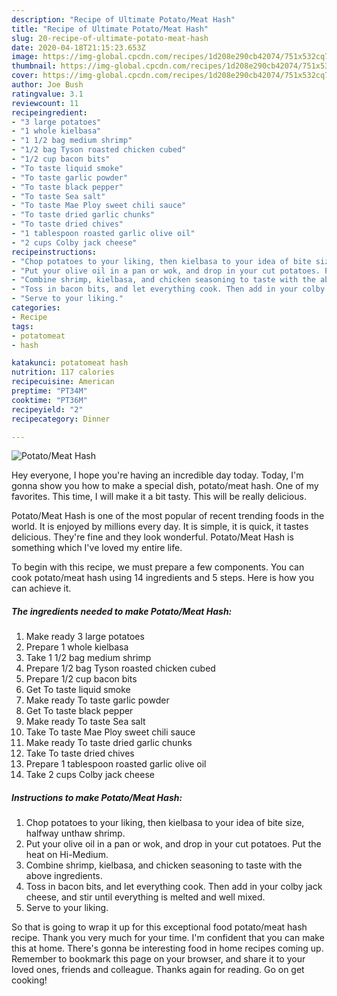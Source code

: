 ```yaml
---
description: "Recipe of Ultimate Potato/Meat Hash"
title: "Recipe of Ultimate Potato/Meat Hash"
slug: 20-recipe-of-ultimate-potato-meat-hash
date: 2020-04-18T21:15:23.653Z
image: https://img-global.cpcdn.com/recipes/1d208e290cb42074/751x532cq70/potatomeat-hash-recipe-main-photo.jpg
thumbnail: https://img-global.cpcdn.com/recipes/1d208e290cb42074/751x532cq70/potatomeat-hash-recipe-main-photo.jpg
cover: https://img-global.cpcdn.com/recipes/1d208e290cb42074/751x532cq70/potatomeat-hash-recipe-main-photo.jpg
author: Joe Bush
ratingvalue: 3.1
reviewcount: 11
recipeingredient:
- "3 large potatoes"
- "1 whole kielbasa"
- "1 1/2 bag medium shrimp"
- "1/2 bag Tyson roasted chicken cubed"
- "1/2 cup bacon bits"
- "To taste liquid smoke"
- "To taste garlic powder"
- "To taste black pepper"
- "To taste Sea salt"
- "To taste Mae Ploy sweet chili sauce"
- "To taste dried garlic chunks"
- "To taste dried chives"
- "1 tablespoon roasted garlic olive oil"
- "2 cups Colby jack cheese"
recipeinstructions:
- "Chop potatoes to your liking, then kielbasa to your idea of bite size, halfway unthaw shrimp."
- "Put your olive oil in a pan or wok, and drop in your cut potatoes. Put the heat on Hi-Medium."
- "Combine shrimp, kielbasa, and chicken seasoning to taste with the above ingredients."
- "Toss in bacon bits, and let everything cook. Then add in your colby jack cheese, and stir until everything is melted and well mixed."
- "Serve to your liking."
categories:
- Recipe
tags:
- potatomeat
- hash

katakunci: potatomeat hash 
nutrition: 117 calories
recipecuisine: American
preptime: "PT34M"
cooktime: "PT36M"
recipeyield: "2"
recipecategory: Dinner

---
```



![Potato/Meat Hash](https://img-global.cpcdn.com/recipes/1d208e290cb42074/751x532cq70/potatomeat-hash-recipe-main-photo.jpg)

Hey everyone, I hope you're having an incredible day today. Today, I'm gonna show you how to make a special dish, potato/meat hash. One of my favorites. This time, I will make it a bit tasty. This will be really delicious.

Potato/Meat Hash is one of the most popular of recent trending foods in the world. It is enjoyed by millions every day. It is simple, it is quick, it tastes delicious. They're fine and they look wonderful. Potato/Meat Hash is something which I've loved my entire life.




To begin with this recipe, we must prepare a few components. You can cook potato/meat hash using 14 ingredients and 5 steps. Here is how you can achieve it.

##### The ingredients needed to make Potato/Meat Hash:

1. Make ready 3 large potatoes
1. Prepare 1 whole kielbasa
1. Take 1 1/2 bag medium shrimp
1. Prepare 1/2 bag Tyson roasted chicken cubed
1. Prepare 1/2 cup bacon bits
1. Get To taste liquid smoke
1. Make ready To taste garlic powder
1. Get To taste black pepper
1. Make ready To taste Sea salt
1. Take To taste Mae Ploy sweet chili sauce
1. Make ready To taste dried garlic chunks
1. Take To taste dried chives
1. Prepare 1 tablespoon roasted garlic olive oil
1. Take 2 cups Colby jack cheese




##### Instructions to make Potato/Meat Hash:

1. Chop potatoes to your liking, then kielbasa to your idea of bite size, halfway unthaw shrimp.
1. Put your olive oil in a pan or wok, and drop in your cut potatoes. Put the heat on Hi-Medium.
1. Combine shrimp, kielbasa, and chicken seasoning to taste with the above ingredients.
1. Toss in bacon bits, and let everything cook. Then add in your colby jack cheese, and stir until everything is melted and well mixed.
1. Serve to your liking.




So that is going to wrap it up for this exceptional food potato/meat hash recipe. Thank you very much for your time. I'm confident that you can make this at home. There's gonna be interesting food in home recipes coming up. Remember to bookmark this page on your browser, and share it to your loved ones, friends and colleague. Thanks again for reading. Go on get cooking!
